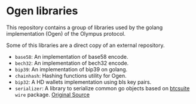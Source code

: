 # Ogen libraries

This repository contains a group of libraries used by the golang implementation (Ogen) of the Olympus protocol.

Some of this libraries are a direct copy of an external repository. 

* `base58`: An implementation of base58 encode.
* `bech32`: An implementation of bech32 encode.
* `bip39`: An implementation of bip39 on golang.
* `chainhash`: Hashing functions utility for Ogen.
* `bip32`: A HD wallets implementation using bls key pairs.
* `serializer`: A library to serialize common go objects based on [btcsuite](https://github.com/btcsuite) `wire` package. [Original Source](https://github.com/btcsuite/btcd/tree/master/wire) 
